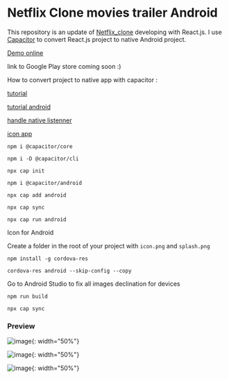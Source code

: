 # Netflix Clone movies trailer Android

This repository is an update of [Netflix_clone](https://github.com/ismailazdad/Netflix_clone) developing with React.js.
I use  [Capacitor](https://github.com/ionic-team/capacitor) to convert React.js project to native Android project.


[Demo online](https://moviestrailer.surge.sh/)

link to Google Play store coming soon :)

How to convert project to native app with capacitor : 

[tutorial](https://capacitorjs.com/docs/getting-started)

[tutorial android](https://capacitorjs.com/docs/android)

[handle native listenner](https://capacitorjs.com/docs/apis/app)

[icon app](https://capacitorjs.com/docs/guides/splash-screens-and-icons)

```npm i @capacitor/core```

```npm i -D @capacitor/cli```

```npx cap init```

```npm i @capacitor/android```

```npx cap add android```

```npx cap sync```

```npx cap run android```

Icon for Android

Create a folder in the root of your project with ```icon.png``` and ```splash.png```

```npm install -g cordova-res```

```cordova-res android --skip-config --copy```

Go to Android Studio to fix all images declination for devices

```npm run build```

```npx cap sync```

 
### Preview

  
![image](./src/assets/demo.png?raw=true){: width="50%"}

![image](./src/assets/demo2.png?raw=true){: width="50%"}

![image](./src/assets/demo3.png?raw=true){: width="50%"}
